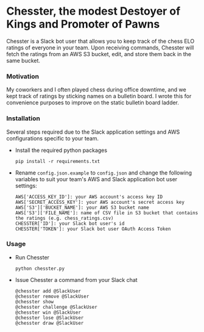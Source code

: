 # Chesster, the modest Destoyer of Kings and Promoter of Pawns

Chesster is a Slack bot user that allows you to keep track of the chess ELO ratings of everyone in
your team. Upon receiving commands, Chesster will fetch the ratings from an AWS S3 bucket, edit,
and store them back in the same bucket.

### Motivation
My coworkers and I often played chess during office downtime, and we kept track of ratings
by sticking names on a bulletin board. I wrote this for convenience purposes to improve on
the static bulletin board ladder.

### Installation
Several steps required due to the Slack application settings and AWS configurations specific
to your team.

- Install the required python packages
    ```
    pip install -r requirements.txt
    ```
- Rename `config.json.example` to `config.json` and change the following variables to suit your 
team's AWS and Slack application bot user settings:

    ```
    AWS['ACCESS_KEY_ID']: your AWS account's access key ID
    AWS['SECRET_ACCESS_KEY']: your AWS account's secret access key
    AWS['S3']['BUCKET_NAME']: your AWS S3 bucket name
    AWS['S3']['FILE_NAME']: name of CSV file in S3 bucket that contains the ratings (e.g. chess_ratings.csv)
    CHESSTER['ID']: your Slack bot user's id
    CHESSTER['TOKEN']: your Slack bot user OAuth Access Token
    ```

### Usage
- Run Chesster
    ```
    python chesster.py
    ```
- Issue Chesster a command from your Slack chat
    ```
    @chesster add @SlackUser
    @chesster remove @SlackUser
    @chesster show
    @chesster challenge @SlackUser
    @chesster win @SlackUser
    @chesster lose @SlackUser
    @chesster draw @SlackUser
    ```